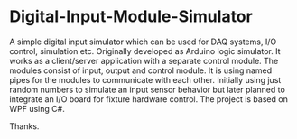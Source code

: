 # Digital-Input-Module-Simulator
A simple digital input simulator which can be used for DAQ systems, I/O control, simulation etc.
Originally developed as Arduino logic simulator. It works as a client/server application with a separate control module.
The modules consist of input, output and control module. It is using named pipes for the modules to communicate with each other.
Initially using just random numbers to simulate an input sensor behavior but later planned to integrate an I/O board for fixture hardware control. The project is based on WPF using C#.

Thanks.
